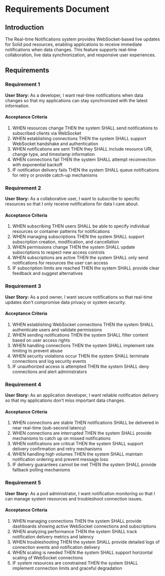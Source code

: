 # Requirements Document

## Introduction

The Real-time Notifications system provides WebSocket-based live updates for Solid pod resources, enabling applications to receive immediate notifications when data changes. This feature supports real-time collaboration, live data synchronization, and responsive user experiences.

## Requirements

### Requirement 1

**User Story:** As a developer, I want real-time notifications when data changes so that my applications can stay synchronized with the latest information.

#### Acceptance Criteria

1. WHEN resources change THEN the system SHALL send notifications to subscribed clients via WebSocket
2. WHEN establishing connections THEN the system SHALL support WebSocket handshake and authentication
3. WHEN notifications are sent THEN they SHALL include resource URI, change type, and timestamp information
4. WHEN connections fail THEN the system SHALL attempt reconnection with exponential backoff
5. IF notification delivery fails THEN the system SHALL queue notifications for retry or provide catch-up mechanisms

### Requirement 2

**User Story:** As a collaborative user, I want to subscribe to specific resources so that I only receive notifications for data I care about.

#### Acceptance Criteria

1. WHEN subscribing THEN users SHALL be able to specify individual resources or container patterns for notifications
2. WHEN managing subscriptions THEN the system SHALL support subscription creation, modification, and cancellation
3. WHEN permissions change THEN the system SHALL update subscriptions to respect new access controls
4. WHEN subscriptions are active THEN the system SHALL only send notifications for resources the user can access
5. IF subscription limits are reached THEN the system SHALL provide clear feedback and suggest alternatives

### Requirement 3

**User Story:** As a pod owner, I want secure notifications so that real-time updates don't compromise data privacy or system security.

#### Acceptance Criteria

1. WHEN establishing WebSocket connections THEN the system SHALL authenticate users and validate permissions
2. WHEN sending notifications THEN the system SHALL filter content based on user access rights
3. WHEN handling connections THEN the system SHALL implement rate limiting to prevent abuse
4. WHEN security violations occur THEN the system SHALL terminate connections and log security events
5. IF unauthorized access is attempted THEN the system SHALL deny connections and alert administrators

### Requirement 4

**User Story:** As an application developer, I want reliable notification delivery so that my applications don't miss important data changes.

#### Acceptance Criteria

1. WHEN connections are stable THEN notifications SHALL be delivered in near real-time (sub-second latency)
2. WHEN connections are interrupted THEN the system SHALL provide mechanisms to catch up on missed notifications
3. WHEN notifications are critical THEN the system SHALL support delivery confirmation and retry mechanisms
4. WHEN handling high volumes THEN the system SHALL maintain notification ordering and prevent message loss
5. IF delivery guarantees cannot be met THEN the system SHALL provide fallback polling mechanisms

### Requirement 5

**User Story:** As a pod administrator, I want notification monitoring so that I can manage system resources and troubleshoot connection issues.

#### Acceptance Criteria

1. WHEN managing connections THEN the system SHALL provide dashboards showing active WebSocket connections and subscriptions
2. WHEN analyzing performance THEN the system SHALL track notification delivery metrics and latency
3. WHEN troubleshooting THEN the system SHALL provide detailed logs of connection events and notification delivery
4. WHEN scaling is needed THEN the system SHALL support horizontal scaling of WebSocket connections
5. IF system resources are constrained THEN the system SHALL implement connection limits and graceful degradation